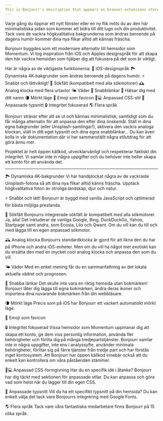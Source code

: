 ```yaml
---
This is Bonjourr's description that appears on browser extensions stores.
---
```


Varje gång du öppnar ett nytt fönster eller en ny flik möts du av den här minimalistiska sidan som kommer att bidra till ditt lugn och din produktivitet. Tack vare de vackra högkvalitativa bakgrunderna som ändras beroende på dagens humör kommer dina nya flikar alltid att kännas fräscha.

Bonjourr byggdes som ett modernare alternativ till hemsidor som Momentum. Vi tog inspiration från iOS och Apples designspråk för att skapa den här vackra hemsidan som hjälper dig att fokusera på det som är viktigt.

Här är några av de viktigaste funktionerna:
🍏 iOS-designspråk
🏞 Dynamiska 4K-bakgrunder som ändras beroende på dagens humör.
⚡️ Snabbt och lättviktigt!
🔎 Sökfält (kompatibelt med alla sökmotorer)
🕰 Analog klocka med flera urtavlor
🌤 Väder
🔗 Snabblänkar
👋 Hälsar dig med ditt namn
🌘 Mörkt läge
🥖 Emoji som favicon
🧑💻 Anpassad CSS-stil
📝 Anpassade typsnitt
🔒 Integritet fokuserad
🌎 Flera språk

Bonjourr strävar efter att se ut och kännas minimalistisk, samtidigt som du får många alternativ för att anpassa den efter dina önskemål. Ställ in dina egna bakgrunder (eller Unsplash-samlingar!), aktivera den vackra analoga klockan, ställ in ditt eget typsnitt och dina egna snabblänkar... Du kan även kolla in vår dokumentation där vi har sammanställt några stilutdrag för att göra ännu mer.

Projektet är helt öppen källkod, utvecklarvänligt och respekterar faktiskt din integritet. Vi samlar inte in några uppgifter och du behöver inte heller skapa ett konto för att använda det.

---

🏞 Dynamiska 4K-bakgrunder
Vi har handplockat några av de vackraste Unsplash-fotona så att dina nya flikar alltid känns fräscha. Upptäck högkvalitativa foton av otroliga landskap, djur och natur.

⚡️ Snabbt och lätt!
Bonjourr är byggd med vanilla JavaScript och optimerad för bästa möjliga prestanda.

🔎 Sökfält
Bonjourrs integrerade sökfält är kompatibelt med alla sökmotorer. Ja, alla! Det inkluderar de vanliga Google, Bing, DuckDuckGo, Yahoo, Startpage samt andra, som Ecosia, Lilo och Qwant. Om du vill kan du till och med lägga till en egen anpassad sökmotor.

🕰 Analog klocka
Bonjourrs standardklocka är gjord för att likna den du har på iPhone och andra iOS-enheter. Men om du vill ha något mer exotiskt kan du ersätta den med en mycket cool analog klocka och anpassa den som du vill.

🌤 Väder
Med en enkel mening får du en sammanfattning av det lokala aktuella vädret och prognosen.

🔗 Snabba länkar
Det skulle inte vara en riktig hemsida utan bokmärken! Bonjourr låter dig lägga till egna bokmärken, ändra deras ikoner och importera dina nuvarande bokmärken från din webbläsare.

🌘 Mörkt läge
Precis som på iOS har Bonjourr ett vackert automatiskt mörkt läge.

🥖 Emoji som favicon

🔒 Integritet fokuserad
Vissa hemsidor som Momentum uppmanar dig att skapa ett konto, ge dem viss personlig information, använda fler behörigheter och förlita dig på många tredjepartstjänster. Bonjourr samlar inte in några uppgifter, inte ens i analyssyfte, använder minimala behörigheter, förlitar sig på färre tjänster från tredje part och har förstås inget kontosystem. Att Bonjourr har öppen källkod innebär också att du enkelt kan kontrollera om våra påståenden stämmer.

🧑💻 Anpassad CSS-formgivning
Har du en specifik idé i åtanke? Bonjourr har dig täckt med sektionen för anpassade stilar. Du kan anpassa och göra vad som helst när du lägger till din egen CSS.

📝 Anpassade typsnitt
Vill du ha ett specifikt typsnitt på din hemsida? Du kan enkelt välja det tack vare Bonjourrs integrering med Google Fonts.

🌎 Flera språk
Tack vare våra fantastiska medarbetare finns Bonjourr på 15 olika språk.
